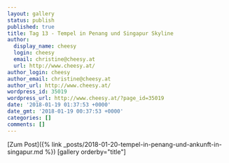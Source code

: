 ```yaml
---
layout: gallery
status: publish
published: true
title: Tag 13 - Tempel in Penang und Singapur Skyline
author:
  display_name: cheesy
  login: cheesy
  email: christine@cheesy.at
  url: http://www.cheesy.at/
author_login: cheesy
author_email: christine@cheesy.at
author_url: http://www.cheesy.at/
wordpress_id: 35019
wordpress_url: http://www.cheesy.at/?page_id=35019
date: '2018-01-19 01:37:53 +0000'
date_gmt: '2018-01-19 00:37:53 +0000'
categories: []
comments: []
---
```


[Zum Post]({% link _posts/2018-01-20-tempel-in-penang-und-ankunft-in-singapur.md %})
[gallery orderby="title"]
